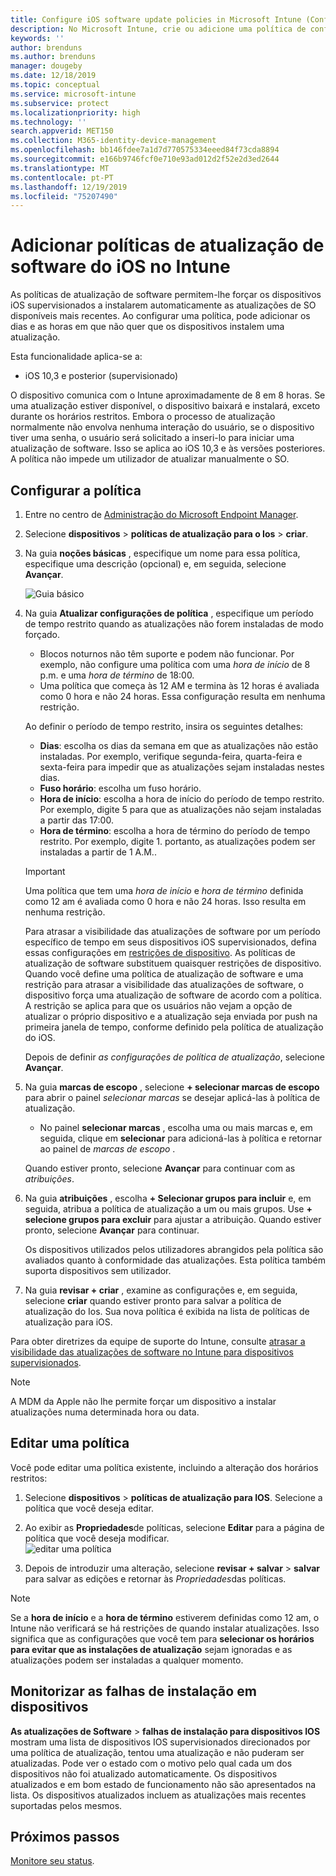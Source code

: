 ```yaml
---
title: Configure iOS software update policies in Microsoft Intune (Configurar as políticas de atualização de software iOS no Microsoft Intune) – Azure | Microsoft Docs
description: No Microsoft Intune, crie ou adicione uma política de configuração para restringir quando as atualizações de software são instaladas automaticamente em dispositivos iOS. Pode selecionar as datas e as horas em que as atualizações não serão instaladas. Também pode atribuir esta política a grupos, utilizadores ou dispositivos e verificar a existência de falhas de instalação.
keywords: ''
author: brenduns
ms.author: brenduns
manager: dougeby
ms.date: 12/18/2019
ms.topic: conceptual
ms.service: microsoft-intune
ms.subservice: protect
ms.localizationpriority: high
ms.technology: ''
search.appverid: MET150
ms.collection: M365-identity-device-management
ms.openlocfilehash: bb146fdee7a1d7d770575334eeed84f73cda8894
ms.sourcegitcommit: e166b9746fcf0e710e93ad012d2f52e2d3ed2644
ms.translationtype: MT
ms.contentlocale: pt-PT
ms.lasthandoff: 12/19/2019
ms.locfileid: "75207490"
---
```

# <a name="add-ios-software-update-policies-in-intune"></a>Adicionar políticas de atualização de software do iOS no Intune

As políticas de atualização de software permitem-lhe forçar os dispositivos iOS supervisionados a instalarem automaticamente as atualizações de SO disponíveis mais recentes. Ao configurar uma política, pode adicionar os dias e as horas em que não quer que os dispositivos instalem uma atualização.

Esta funcionalidade aplica-se a:

- iOS 10,3 e posterior (supervisionado)

O dispositivo comunica com o Intune aproximadamente de 8 em 8 horas. Se uma atualização estiver disponível, o dispositivo baixará e instalará, exceto durante os horários restritos. Embora o processo de atualização normalmente não envolva nenhuma interação do usuário, se o dispositivo tiver uma senha, o usuário será solicitado a inseri-lo para iniciar uma atualização de software. Isso se aplica ao iOS 10,3 e às versões posteriores. A política não impede um utilizador de atualizar manualmente o SO.

## <a name="configure-the-policy"></a>Configurar a política

1. Entre no centro de [Administração do Microsoft Endpoint Manager](https://go.microsoft.com/fwlink/?linkid=2109431).
2. Selecione **dispositivos** > **políticas de atualização para o Ios** > **criar**.
3. Na guia **noções básicas** , especifique um nome para essa política, especifique uma descrição (opcional) e, em seguida, selecione **Avançar**.

   ![Guia básico](./media/software-updates-ios/basics-tab.png) 

4. Na guia **Atualizar configurações de política** , especifique um período de tempo restrito quando as atualizações não forem instaladas de modo forçado.  
   - Blocos noturnos não têm suporte e podem não funcionar. Por exemplo, não configure uma política com uma *hora de início* de 8 p.m. e uma *hora de término* de 18:00.
   - Uma política que começa às 12 AM e termina às 12 horas é avaliada como 0 hora e não 24 horas. Essa configuração resulta em nenhuma restrição.

   Ao definir o período de tempo restrito, insira os seguintes detalhes:

   - **Dias**: escolha os dias da semana em que as atualizações não estão instaladas. Por exemplo, verifique segunda-feira, quarta-feira e sexta-feira para impedir que as atualizações sejam instaladas nestes dias.
   - **Fuso horário**: escolha um fuso horário.
   - **Hora de início**: escolha a hora de início do período de tempo restrito. Por exemplo, digite 5 para que as atualizações não sejam instaladas a partir das 17:00.
   - **Hora de término**: escolha a hora de término do período de tempo restrito. Por exemplo, digite 1. portanto, as atualizações podem ser instaladas a partir de 1 A.M..
  
   > [!IMPORTANT]  
   > Uma política que tem uma *hora de início* e *hora de término* definida como 12 am é avaliada como 0 hora e não 24 horas. Isso resulta em nenhuma restrição.  
    
   Para atrasar a visibilidade das atualizações de software por um período específico de tempo em seus dispositivos iOS supervisionados, defina essas configurações em [restrições de dispositivo](../configuration/device-restrictions-ios.md#general). As políticas de atualização de software substituem quaisquer restrições de dispositivo. Quando você define uma política de atualização de software e uma restrição para atrasar a visibilidade das atualizações de software, o dispositivo força uma atualização de software de acordo com a política. A restrição se aplica para que os usuários não vejam a opção de atualizar o próprio dispositivo e a atualização seja enviada por push na primeira janela de tempo, conforme definido pela política de atualização do iOS.

   Depois de definir *as configurações de política de atualização*, selecione **Avançar**. 

5. Na guia **marcas de escopo** , selecione **+ selecionar marcas de escopo** para abrir o painel *selecionar marcas* se desejar aplicá-las à política de atualização.
   
   - No painel **selecionar marcas** , escolha uma ou mais marcas e, em seguida, clique em **selecionar** para adicioná-las à política e retornar ao painel de *marcas de escopo* .  

   Quando estiver pronto, selecione **Avançar** para continuar com as *atribuições*.

6. Na guia **atribuições** , escolha **+ Selecionar grupos para incluir** e, em seguida, atribua a política de atualização a um ou mais grupos. Use **+ selecione grupos para excluir** para ajustar a atribuição. Quando estiver pronto, selecione **Avançar** para continuar. 

   Os dispositivos utilizados pelos utilizadores abrangidos pela política são avaliados quanto à conformidade das atualizações. Esta política também suporta dispositivos sem utilizador.

7. Na guia **revisar + criar** , examine as configurações e, em seguida, selecione **criar** quando estiver pronto para salvar a política de atualização do Ios. Sua nova política é exibida na lista de políticas de atualização para iOS.


Para obter diretrizes da equipe de suporte do Intune, consulte [atrasar a visibilidade das atualizações de software no Intune para dispositivos supervisionados](https://techcommunity.microsoft.com/t5/Intune-Customer-Success/Delaying-visibility-of-software-updates-in-Intune-for-supervised/ba-p/345753).

> [!NOTE]
> A MDM da Apple não lhe permite forçar um dispositivo a instalar atualizações numa determinada hora ou data.

## <a name="edit-a-policy"></a>Editar uma política
Você pode editar uma política existente, incluindo a alteração dos horários restritos:

1. Selecione **dispositivos** > **políticas de atualização para IOS**. Selecione a política que você deseja editar.

2. Ao exibir as **Propriedades**de políticas, selecione **Editar** para a página de política que você deseja modificar.  
   ![editar uma política](./media/software-updates-ios/edit-policy.png)   

3. Depois de introduzir uma alteração, selecione **revisar + salvar** > **salvar** para salvar as edições e retornar às *Propriedades*das políticas.  
 
> [!NOTE]
> Se a **hora de início** e a **hora de término** estiverem definidas como 12 am, o Intune não verificará se há restrições de quando instalar atualizações. Isso significa que as configurações que você tem para **selecionar os horários para evitar que as instalações de atualização** sejam ignoradas e as atualizações podem ser instaladas a qualquer momento.  


## <a name="monitor-device-installation-failures"></a>Monitorizar as falhas de instalação em dispositivos
<!-- 1352223 -->
**As atualizações de Software** > **falhas de instalação para dispositivos IOS** mostram uma lista de dispositivos IOS supervisionados direcionados por uma política de atualização, tentou uma atualização e não puderam ser atualizadas. Pode ver o estado com o motivo pelo qual cada um dos dispositivos não foi atualizado automaticamente. Os dispositivos atualizados e em bom estado de funcionamento não são apresentados na lista. Os dispositivos atualizados incluem as atualizações mais recentes suportadas pelos mesmos.

## <a name="next-steps"></a>Próximos passos

[Monitore seu status](../configuration/device-profile-monitor.md).
